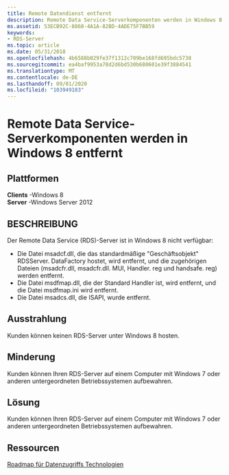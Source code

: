 ```yaml
---
title: Remote Datendienst entfernt
description: Remote Data Service-Serverkomponenten werden in Windows 8 entfernt
ms.assetid: 53ECB92C-8868-4A1A-82BD-4ADE75F7BB59
keywords:
- RDS-Server
ms.topic: article
ms.date: 05/31/2018
ms.openlocfilehash: 4b6588b029fe37f1312c709be168fd695bdc5738
ms.sourcegitcommit: ea4baf9953a78d2d6bd530b680601e39f3884541
ms.translationtype: MT
ms.contentlocale: de-DE
ms.lasthandoff: 09/01/2020
ms.locfileid: "103949183"
---
```

# <a name="remote-data-service-server-components-are-removed-in-windows-8"></a>Remote Data Service-Serverkomponenten werden in Windows 8 entfernt

## <a name="platforms"></a>Plattformen

 **Clients** -Windows 8  
**Server** -Windows Server 2012  



## <a name="description"></a>BESCHREIBUNG

Der Remote Data Service (RDS)-Server ist in Windows 8 nicht verfügbar:

-   Die Datei msadcf.dll, die das standardmäßige "Geschäftsobjekt" RDSServer. DataFactory hostet, wird entfernt, und die zugehörigen Dateien (msadcfr.dll, msadcfr.dll. MUI, Handler. reg und handsafe. reg) werden entfernt.
-   Die Datei msdfmap.dll, die der Standard Handler ist, wird entfernt, und die Datei msdfmap.ini wird entfernt.
-   Die Datei msadcs.dll, die ISAPI, wurde entfernt.

## <a name="manifestation"></a>Ausstrahlung

Kunden können keinen RDS-Server unter Windows 8 hosten.

## <a name="mitigation"></a>Minderung

Kunden können Ihren RDS-Server auf einem Computer mit Windows 7 oder anderen untergeordneten Betriebssystemen aufbewahren.

## <a name="solution"></a>Lösung

Kunden können Ihren RDS-Server auf einem Computer mit Windows 7 oder anderen untergeordneten Betriebssystemen aufbewahren.

## <a name="resources"></a>Ressourcen

[Roadmap für Datenzugriffs Technologien](/sql/connect/connect-history?view=sqlallproducts-allversions)

 

 